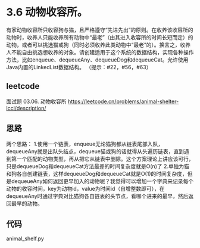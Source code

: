 # 3.6 动物收容所。
有家动物收容所只收容狗与猫，且严格遵守“先进先出”的原则。在收养该收容所的动物时，收养人只能收养所有动物中“最老”（由其进入收容所的时间长短而定）的动物，或者可以挑选猫或狗（同时必须收养此类动物中“最老”的）。换言之，收养人不能自由挑选想收养的对象。请创建适用于这个系统的数据结构，实现各种操作方法，比如enqueue、dequeueAny、dequeueDog和dequeueCat。允许使用Java内置的LinkedList数据结构。
（提示：#22，#56，#63）

## leetcode
面试题 03.06. 动物收容所
https://leetcode.cn/problems/animal-shelter-lcci/description/

## 思路
两个思路：
1.使用一个链表，enqueue无论猫狗都从链表尾部入队，dequeueAny就是出队头结点，dequeue猫或狗的话就得从头遍历链表，直到遇到第一个匹配的动物类型，再从把它从链表中删除。这个方案理论上讲应该可行，只是dequeueDog和dequeueCat方法最差的时间复杂度就是O(n)了
2.单独为猫和狗各自创建链表，这样dequeueDog和dequeueCat就是O(1)的时间复杂度，但是dequeueAny如何返回更早加入的动物呢？我觉得可以增加一个字典来记录每个动物的收容时间，key为动物id，value为时间id（自增整数即可），在dequeueAny时通过字典对比猫狗各自链表的头节点，看哪个进来的最早，然后返回最早的动物。

## 代码
animal_shelf.py